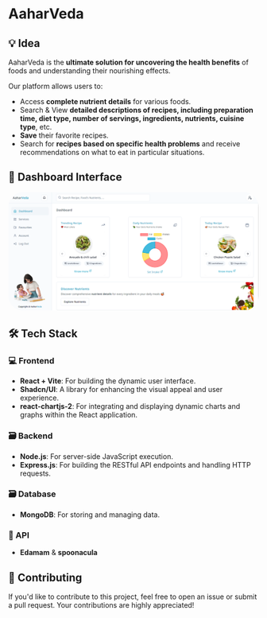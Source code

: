# AaharVeda 
## 💡 Idea
AaharVeda is the **ultimate solution for uncovering the health benefits** of foods and understanding their nourishing effects. 

Our platform allows users to:
- Access **complete nutrient details** for various foods.
- Search & View **detailed descriptions of recipes, including preparation time, diet type, number of servings, ingredients, nutrients, cuisine type**, etc.
- **Save** their favorite recipes.
- Search for **recipes based on specific health problems** and receive recommendations on what to eat in particular situations.
  
## 🎨 Dashboard Interface
<p align="center"><img width="1000" src="https://github.com/Nayak-Sahil/AaharVeda/blob/main/frontend/src/assets/Dashboard.png" style="border-radius: 30px;"></p>

## 🛠 Tech Stack
### 💻 Frontend
- **React + Vite**: For building the dynamic user interface.
- **Shadcn/UI**: A library for enhancing the visual appeal and user experience.
- **react-chartjs-2**: For integrating and displaying dynamic charts and graphs within the React application.

### 🗃 Backend
- **Node.js**: For server-side JavaScript execution.
- **Express.js**: For building the RESTful API endpoints and handling HTTP requests.

### 🗃 Database
- **MongoDB**: For storing and managing data.

### 🔗 API
- **Edamam** & **spoonacula**
  
## 🤝 Contributing
If you'd like to contribute to this project, feel free to open an issue or submit a pull request. Your contributions are highly appreciated!
